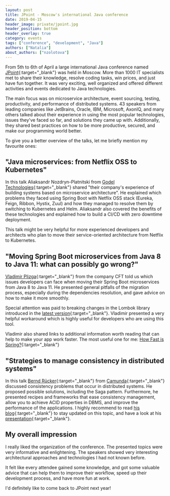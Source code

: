 ```yaml
---
layout: post
title: JPoint - Moscow's international Java conference
date: 2019-04-15
header_image: private/jpoint.jpg
header_position: bottom
header_overlay: true
category: events
tags: ["conference", "development", "Java"]
authors: ["Natalia"]
about_authors: ["nzolotova"]
---
```


From 5th to 6th of April a large international Java conference named [JPoint](https://jpoint.ru/en/){:target="_blank"} was held in Moscow.
More than 1000 IT specialists met to share their knowledge, resolve coding tasks, win prices, and just have fun together.
It was very exciting, well organized and offered different activities and events dedicated to Java technologies.

The main focus was on microservice architecture, event sourcing, testing, productivity, and performance of distributed systems.
43 speakers from leading companies like JetBrains, Oracle, IBM, Microsoft, AxonIQ, and many others talked about their experience in using the most popular technologies, issues they've faced so far, and solutions they came up with.
Additionally, they shared best practices on how to be more productive, secured, and make our programming world better.

To give you a better overview of the talks, let me briefly mention my favourite ones:

## "Java microservices: from Netflix OSS to Kubernetes"

In this talk Aliaksandr Nozdryn-Platnitski from [Godel Technologies](https://www.godeltech.com/){:target="_blank"} shared "their company's experience of building systems based on microservice architecture". He explained which problems they faced using Spring Boot with Netflix OSS stack (Eureka, Feign, Ribbon, Hystix, Zuul) and how they managed to resolve them by switching to Kubernetes and Helm.
Aliaksandr also covered the benefits of these technologies and explained how to build a CI/CD with zero downtime deployment.

This talk might be very helpful for more experienced developers and architects who plan to move their service-oriented architecture from Netflix to Kubernetes.

## "Moving Spring Boot microservices from Java 8 to Java 11: what can possibly go wrong?"

[Vladimir Plizga](https://twitter.com/toparvion?lang=de){:target="_blank"} from the company СFT told us which issues developers can face when moving their Spring Boot microservices from Java 8 to Java 11. He presented general pitfalls of the migration process, especially during the dependencies resolution, and gave advice on how to make it more smoothly.

Special attention was paid to breaking changes in the Lombok library introduced in the [latest version](https://projectlombok.org/changelog){:target="_blank"}. Vladimir presented a very helpful workaround which is highly useful for developers who are using this tool.

Vladimir also shared links to additional information worth reading that can help to make your app work faster. The most useful one for me: [How Fast is Spring?](https://spring.io/blog/2018/12/12/how-fast-is-spring){:target="_blank"}

## "Strategies to manage consistency in distributed systems"

In this talk [Bernd Rücker](https://berndruecker.io/){:target="_blank"} from [Camunda](https://camunda.com/enterprise/){:target="_blank"} discussed consistency problems that occur in distributed systems.
He proposed possible solutions, including the Saga pattern. Furthermore, he presented recipes and frameworks that ease consistency management, allow you to achieve ACID properties in DBMS, and improve the performance of the applications.
I highly recommend to read [his blog](https://blog.bernd-ruecker.com/){:target="_blank"} to stay updated on this topic, and have a look at his [presentation](https://assets.ctfassets.net/oxjq45e8ilak/7pEyob5KPypV7OPOP1xgVR/60a159afa24867006aecec5c8c4668b0/Bernd_Ruecker_Lost_in_transaction_Strategies_to_manage_consistency_in_distributed_systems.pdf){:target="_blank"}.

## My overall impression

I really liked the organization of the conference. The presented topics were very informative and enlightening.
The speakers showed very interesting architectural approaches and technologies I had not known before.

It felt like every attendee gained some knowledge, and got some valuable advice that can help them to improve their workflow, speed up their development process, and have more fun at work.

I'd definitely like to come back to JPoint next year!